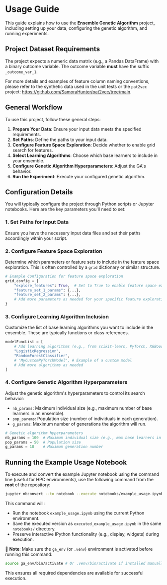 # Usage Guide

This guide explains how to use the **Ensemble Genetic Algorithm** project, including setting up your data, configuring the genetic algorithm, and running experiments.

## Project Dataset Requirements

The project expects a numeric data matrix (e.g., a Pandas DataFrame) with a binary outcome variable. The outcome variable **must** have the suffix `_outcome_var_1`.

For more details and examples of feature column naming conventions, please refer to the synthetic data used in the unit tests or the `pat2vec` project: https://github.com/SamoraHunter/pat2vec/tree/main.

## General Workflow

To use this project, follow these general steps:

1.  **Prepare Your Data**: Ensure your input data meets the specified requirements.
2.  **Set Paths**: Define the paths to your input data.
3.  **Configure Feature Space Exploration**: Decide whether to enable grid search for features.
4.  **Select Learning Algorithms**: Choose which base learners to include in your ensemble.
5.  **Configure Genetic Algorithm Hyperparameters**: Adjust the GA's behavior.
6.  **Run the Experiment**: Execute your configured genetic algorithm.

## Configuration Details

You will typically configure the project through Python scripts or Jupyter notebooks. Here are the key parameters you'll need to set:

### 1. Set Paths for Input Data

Ensure you have the necessary input data files and set their paths accordingly within your script.

### 2. Configure Feature Space Exploration

Determine which parameters or feature sets to include in the feature space exploration. This is often controlled by a `grid` dictionary or similar structure.

```python
# Example Configuration for feature space exploration
grid_config = {
    "explore_features": True,  # Set to True to enable feature space exploration
    "feature_set_1_params": {...},
    "feature_set_2_params": {...},
    # Add more parameters as needed for your specific feature exploration
}
```

### 3. Configure Learning Algorithm Inclusion

Customize the list of base learning algorithms you want to include in the ensemble. These are typically functions or class references.

```python
modelFuncList = [
    # Add learning algorithms (e.g., from scikit-learn, PyTorch, XGBoost)
    "LogisticRegression",
    "RandomForestClassifier",
    # "MyCustomPyTorchModel", # Example of a custom model
    # Add more algorithms as needed
]
```

### 4. Configure Genetic Algorithm Hyperparameters

Adjust the genetic algorithm's hyperparameters to control its search behavior:

-   `nb_params`: Maximum individual size (e.g., maximum number of base learners in an ensemble).
-   `pop_params`: Population size (number of individuals in each generation).
-   `g_params`: Maximum number of generations the algorithm will run.

```python
# Genetic algorithm hyperparameters
nb_params = 100  # Maximum individual size (e.g., max base learners in an ensemble)
pop_params = 50  # Population size
g_params = 10    # Maximum generation number
```

## Running the Example Usage Notebook

To execute and convert the example Jupyter notebook using the command line (useful for HPC environments), use the following command from the **root** of the repository:

```bash
jupyter nbconvert --to notebook --execute notebooks/example_usage.ipynb --output notebooks/executed_example_usage.ipynb
```

This command will:

-   Run the notebook `example_usage.ipynb` using the current Python environment.
-   Save the executed version as `executed_example_usage.ipynb` in the same `notebooks/` directory.
-   Preserve interactive IPython functionality (e.g., display, widgets) during execution.

📌 **Note**: Make sure the `ga_env` (or `.venv`) environment is activated before running this command:

```bash
source ga_env/bin/activate # Or .venv/bin/activate if installed manually
```
This ensures all required dependencies are available for successful execution.